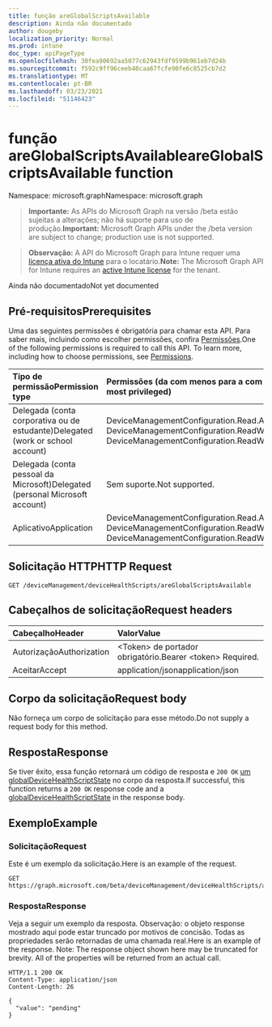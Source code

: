 ```yaml
---
title: função areGlobalScriptsAvailable
description: Ainda não documentado
author: dougeby
localization_priority: Normal
ms.prod: intune
doc_type: apiPageType
ms.openlocfilehash: 30fea90692aa5077c62943fdf9599b961eb7d24b
ms.sourcegitcommit: f592c9ff96ceeb40caa67fcfe90fe6c8525cb7d2
ms.translationtype: MT
ms.contentlocale: pt-BR
ms.lasthandoff: 03/23/2021
ms.locfileid: "51146423"
---
```

# <a name="areglobalscriptsavailable-function"></a><span data-ttu-id="ad4c6-103">função areGlobalScriptsAvailable</span><span class="sxs-lookup"><span data-stu-id="ad4c6-103">areGlobalScriptsAvailable function</span></span>

<span data-ttu-id="ad4c6-104">Namespace: microsoft.graph</span><span class="sxs-lookup"><span data-stu-id="ad4c6-104">Namespace: microsoft.graph</span></span>

> <span data-ttu-id="ad4c6-105">**Importante:** As APIs do Microsoft Graph na versão /beta estão sujeitas a alterações; não há suporte para uso de produção.</span><span class="sxs-lookup"><span data-stu-id="ad4c6-105">**Important:** Microsoft Graph APIs under the /beta version are subject to change; production use is not supported.</span></span>

> <span data-ttu-id="ad4c6-106">**Observação:** A API do Microsoft Graph para Intune requer uma [licença ativa do Intune](https://go.microsoft.com/fwlink/?linkid=839381) para o locatário.</span><span class="sxs-lookup"><span data-stu-id="ad4c6-106">**Note:** The Microsoft Graph API for Intune requires an [active Intune license](https://go.microsoft.com/fwlink/?linkid=839381) for the tenant.</span></span>

<span data-ttu-id="ad4c6-107">Ainda não documentado</span><span class="sxs-lookup"><span data-stu-id="ad4c6-107">Not yet documented</span></span>

## <a name="prerequisites"></a><span data-ttu-id="ad4c6-108">Pré-requisitos</span><span class="sxs-lookup"><span data-stu-id="ad4c6-108">Prerequisites</span></span>
<span data-ttu-id="ad4c6-p101">Uma das seguintes permissões é obrigatória para chamar esta API. Para saber mais, incluindo como escolher permissões, confira [Permissões](/graph/permissions-reference).</span><span class="sxs-lookup"><span data-stu-id="ad4c6-p101">One of the following permissions is required to call this API. To learn more, including how to choose permissions, see [Permissions](/graph/permissions-reference).</span></span>

|<span data-ttu-id="ad4c6-111">Tipo de permissão</span><span class="sxs-lookup"><span data-stu-id="ad4c6-111">Permission type</span></span>|<span data-ttu-id="ad4c6-112">Permissões (da com menos para a com mais privilégios)</span><span class="sxs-lookup"><span data-stu-id="ad4c6-112">Permissions (from least to most privileged)</span></span>|
|:---|:---|
|<span data-ttu-id="ad4c6-113">Delegada (conta corporativa ou de estudante)</span><span class="sxs-lookup"><span data-stu-id="ad4c6-113">Delegated (work or school account)</span></span>|<span data-ttu-id="ad4c6-114">DeviceManagementConfiguration.Read.All, DeviceManagementConfiguration.ReadWrite.All</span><span class="sxs-lookup"><span data-stu-id="ad4c6-114">DeviceManagementConfiguration.Read.All, DeviceManagementConfiguration.ReadWrite.All</span></span>|
|<span data-ttu-id="ad4c6-115">Delegada (conta pessoal da Microsoft)</span><span class="sxs-lookup"><span data-stu-id="ad4c6-115">Delegated (personal Microsoft account)</span></span>|<span data-ttu-id="ad4c6-116">Sem suporte.</span><span class="sxs-lookup"><span data-stu-id="ad4c6-116">Not supported.</span></span>|
|<span data-ttu-id="ad4c6-117">Aplicativo</span><span class="sxs-lookup"><span data-stu-id="ad4c6-117">Application</span></span>|<span data-ttu-id="ad4c6-118">DeviceManagementConfiguration.Read.All, DeviceManagementConfiguration.ReadWrite.All</span><span class="sxs-lookup"><span data-stu-id="ad4c6-118">DeviceManagementConfiguration.Read.All, DeviceManagementConfiguration.ReadWrite.All</span></span>|

## <a name="http-request"></a><span data-ttu-id="ad4c6-119">Solicitação HTTP</span><span class="sxs-lookup"><span data-stu-id="ad4c6-119">HTTP Request</span></span>
<!-- {
  "blockType": "ignored"
}
-->
``` http
GET /deviceManagement/deviceHealthScripts/areGlobalScriptsAvailable
```

## <a name="request-headers"></a><span data-ttu-id="ad4c6-120">Cabeçalhos de solicitação</span><span class="sxs-lookup"><span data-stu-id="ad4c6-120">Request headers</span></span>
|<span data-ttu-id="ad4c6-121">Cabeçalho</span><span class="sxs-lookup"><span data-stu-id="ad4c6-121">Header</span></span>|<span data-ttu-id="ad4c6-122">Valor</span><span class="sxs-lookup"><span data-stu-id="ad4c6-122">Value</span></span>|
|:---|:---|
|<span data-ttu-id="ad4c6-123">Autorização</span><span class="sxs-lookup"><span data-stu-id="ad4c6-123">Authorization</span></span>|<span data-ttu-id="ad4c6-124">&lt;Token&gt; de portador obrigatório.</span><span class="sxs-lookup"><span data-stu-id="ad4c6-124">Bearer &lt;token&gt; Required.</span></span>|
|<span data-ttu-id="ad4c6-125">Aceitar</span><span class="sxs-lookup"><span data-stu-id="ad4c6-125">Accept</span></span>|<span data-ttu-id="ad4c6-126">application/json</span><span class="sxs-lookup"><span data-stu-id="ad4c6-126">application/json</span></span>|

## <a name="request-body"></a><span data-ttu-id="ad4c6-127">Corpo da solicitação</span><span class="sxs-lookup"><span data-stu-id="ad4c6-127">Request body</span></span>
<span data-ttu-id="ad4c6-128">Não forneça um corpo de solicitação para esse método.</span><span class="sxs-lookup"><span data-stu-id="ad4c6-128">Do not supply a request body for this method.</span></span>

## <a name="response"></a><span data-ttu-id="ad4c6-129">Resposta</span><span class="sxs-lookup"><span data-stu-id="ad4c6-129">Response</span></span>
<span data-ttu-id="ad4c6-130">Se tiver êxito, essa função retornará um código de resposta e `200 OK` [um globalDeviceHealthScriptState](../resources/intune-devices-globaldevicehealthscriptstate.md) no corpo da resposta.</span><span class="sxs-lookup"><span data-stu-id="ad4c6-130">If successful, this function returns a `200 OK` response code and a [globalDeviceHealthScriptState](../resources/intune-devices-globaldevicehealthscriptstate.md) in the response body.</span></span>

## <a name="example"></a><span data-ttu-id="ad4c6-131">Exemplo</span><span class="sxs-lookup"><span data-stu-id="ad4c6-131">Example</span></span>

### <a name="request"></a><span data-ttu-id="ad4c6-132">Solicitação</span><span class="sxs-lookup"><span data-stu-id="ad4c6-132">Request</span></span>
<span data-ttu-id="ad4c6-133">Este é um exemplo da solicitação.</span><span class="sxs-lookup"><span data-stu-id="ad4c6-133">Here is an example of the request.</span></span>
``` http
GET https://graph.microsoft.com/beta/deviceManagement/deviceHealthScripts/areGlobalScriptsAvailable
```

### <a name="response"></a><span data-ttu-id="ad4c6-134">Resposta</span><span class="sxs-lookup"><span data-stu-id="ad4c6-134">Response</span></span>
<span data-ttu-id="ad4c6-p102">Veja a seguir um exemplo da resposta. Observação: o objeto response mostrado aqui pode estar truncado por motivos de concisão. Todas as propriedades serão retornadas de uma chamada real.</span><span class="sxs-lookup"><span data-stu-id="ad4c6-p102">Here is an example of the response. Note: The response object shown here may be truncated for brevity. All of the properties will be returned from an actual call.</span></span>
``` http
HTTP/1.1 200 OK
Content-Type: application/json
Content-Length: 26

{
  "value": "pending"
}
```




